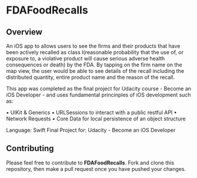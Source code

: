 # FDAFoodRecalls

## Overview
An iOS app to allows users to see the firms and their products that have been actively recalled as class I(reasonable probability that the use of, or exposure to, a violative product will cause serious adverse health consequences or death) by the FDA. By tapping on the firm name on the map view, the user would be able to see details of the recall including the distributed quantity, entire product name and the reason of the recall. 


This app was completed as the final project for Udacity course - Become an iOS Developer - and uses fundamental princinples of iOS development such as:

• UIKit & Generics
• URLSessions to interact with a public restful API
• Network Requests
• Core Data for local persistence of an object structure

Language: Swift
Final Project for: Udacity - Become an iOS Developer

## Contributing
Please feel free to contribute to **FDAFoodRecalls**. Fork and clone this repository, then make a pull request once you have pushed your changes.
